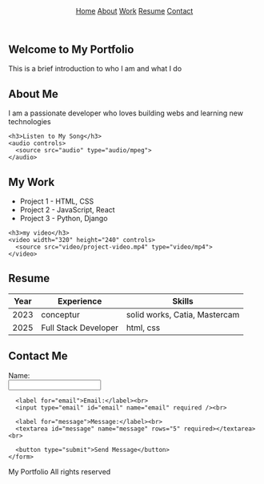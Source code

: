 <!DOCTYPE html>
<html lang="en">
<head>
    <meta charset="UTF-8">
    <meta name="viewport" content="width=device-width, initial-scale=1.0">
    <title>portfolio</title>

</head>
<body>
   
  <header>
    <nav>
      <a href="#home">Home</a>
      <a href="#about">About</a>
      <a href="#work">Work</a>
      <a href="#resume">Resume</a>
      <a href="#contact">Contact</a>
    </nav>
  </header>


  <section id="home">
    <h1>Welcome to My Portfolio</h1>
    <p>This is a brief introduction to who I am and what I do</p>
  </section>


  <section id="about">
    <h2>About Me</h2>
    <p>I am a passionate developer who loves building webs and learning new technologies</p>
    

    <h3>Listen to My Song</h3>
    <audio controls>
      <source src="audio" type="audio/mpeg">
    </audio>
  </section>

 
  <section id="work">
    <h2>My Work</h2>
    <ul>
      <li>Project 1 - HTML, CSS</li>
      <li>Project 2 - JavaScript, React</li>
      <li>Project 3 - Python, Django</li>
    </ul>
    
    
    <h3>my video</h3>
    <video width="320" height="240" controls>
      <source src="video/project-video.mp4" type="video/mp4">
    </video>
  </section>

  <section id="resume">
    <h2>Resume</h2>
    <table>
      <thead>
        <tr>
          <th>Year</th>
          <th>Experience</th>
          <th>Skills</th>
        </tr>
      </thead>
      <tbody>
        <tr>
          <td>2023</td>
          <td>conceptur</td>
          <td>solid works, Catia, Mastercam</td>
        </tr>
        <tr>
          <td>2025</td>
          <td>Full Stack Developer</td>
          <td>html, css</td>
        </tr>
      </tbody>
    </table>
  </section>


  <section id="contact">
    <h2>Contact Me</h2>
    <form>
      <label for="name">Name:</label><br>
      <input type="text" id="name" name="name" required /><br>

      <label for="email">Email:</label><br>
      <input type="email" id="email" name="email" required /><br>

      <label for="message">Message:</label><br>
      <textarea id="message" name="message" rows="5" required></textarea><br>

      <button type="submit">Send Message</button>
    </form>
  </section>

 
  <footer>
    <p> My Portfolio All rights reserved</p>
  </footer>
 
</body>
</html>
